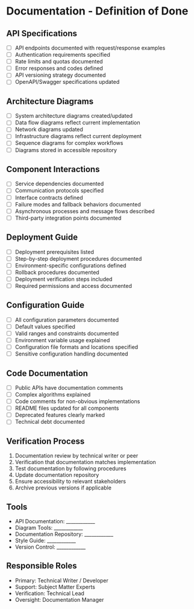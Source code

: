 # Documentation - Definition of Done

## API Specifications
- [ ] API endpoints documented with request/response examples
- [ ] Authentication requirements specified
- [ ] Rate limits and quotas documented
- [ ] Error responses and codes defined
- [ ] API versioning strategy documented
- [ ] OpenAPI/Swagger specifications updated

## Architecture Diagrams
- [ ] System architecture diagrams created/updated
- [ ] Data flow diagrams reflect current implementation
- [ ] Network diagrams updated
- [ ] Infrastructure diagrams reflect current deployment
- [ ] Sequence diagrams for complex workflows
- [ ] Diagrams stored in accessible repository

## Component Interactions
- [ ] Service dependencies documented
- [ ] Communication protocols specified
- [ ] Interface contracts defined
- [ ] Failure modes and fallback behaviors documented
- [ ] Asynchronous processes and message flows described
- [ ] Third-party integration points documented

## Deployment Guide
- [ ] Deployment prerequisites listed
- [ ] Step-by-step deployment procedures documented
- [ ] Environment-specific configurations defined
- [ ] Rollback procedures documented
- [ ] Deployment verification steps included
- [ ] Required permissions and access documented

## Configuration Guide
- [ ] All configuration parameters documented
- [ ] Default values specified
- [ ] Valid ranges and constraints documented
- [ ] Environment variable usage explained
- [ ] Configuration file formats and locations specified
- [ ] Sensitive configuration handling documented

## Code Documentation
- [ ] Public APIs have documentation comments
- [ ] Complex algorithms explained
- [ ] Code comments for non-obvious implementations
- [ ] README files updated for all components
- [ ] Deprecated features clearly marked
- [ ] Technical debt documented

## Verification Process
1. Documentation review by technical writer or peer
2. Verification that documentation matches implementation
3. Test documentation by following procedures
4. Update documentation repository
5. Ensure accessibility to relevant stakeholders
6. Archive previous versions if applicable

## Tools
- API Documentation: ____________
- Diagram Tools: ____________
- Documentation Repository: ____________
- Style Guide: ____________
- Version Control: ____________

## Responsible Roles
- Primary: Technical Writer / Developer
- Support: Subject Matter Experts
- Verification: Technical Lead
- Oversight: Documentation Manager